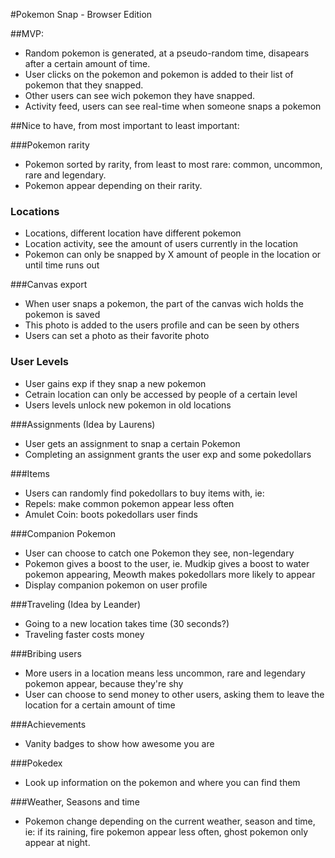 #Pokemon Snap - Browser Edition

##MVP:
- Random pokemon is generated, at a pseudo-random time, disapears after a certain amount of time.
- User clicks on the pokemon and pokemon is added to their list of pokemon that they snapped.
- Other users can see wich pokemon they have snapped.
- Activity feed, users can see real-time when someone snaps a pokemon


##Nice to have, from most important to least important:

###Pokemon rarity
- Pokemon sorted by rarity, from least to most rare: common, uncommon, rare and legendary.
- Pokemon appear depending on their rarity. 

### Locations
- Locations, different location have different pokemon
- Location activity, see the amount of users currently in the location
- Pokemon can only be snapped by X amount of people in the location or until time runs out

###Canvas export
- When user snaps a pokemon, the part of the canvas wich holds the pokemon is saved
- This photo is added to the users profile and can be seen by others
- Users can set a photo as their favorite photo

### User Levels
- User gains exp if they snap a new pokemon
- Cetrain location can only be accessed by people of a certain level
- Users levels unlock new pokemon in old locations

###Assignments (Idea by Laurens)
- User gets an assignment to snap a certain Pokemon
- Completing an assignment grants the user exp and some pokedollars

###Items
- Users can randomly find pokedollars to buy items with, ie:
- Repels: make common pokemon appear less often
- Amulet Coin: boots pokedollars user finds

###Companion Pokemon
- User can choose to catch one Pokemon they see, non-legendary
- Pokemon gives a boost to the user, ie. Mudkip gives a boost to water pokemon appearing, Meowth makes pokedollars more likely to appear
- Display companion pokemon on user profile

###Traveling (Idea by Leander)
- Going to a new location takes time (30 seconds?)
- Traveling faster costs money

###Bribing users
- More users in a location means less uncommon, rare and legendary pokemon appear, because they're shy
- User can choose to send money to other users, asking them to leave the location for a certain amount of time

###Achievements
- Vanity badges to show how awesome you are

###Pokedex
- Look up information on the pokemon and where you can find them

###Weather, Seasons and time
- Pokemon change depending on the current weather, season and time, ie: if its raining, fire pokemon appear less often, ghost pokemon only appear at night.
